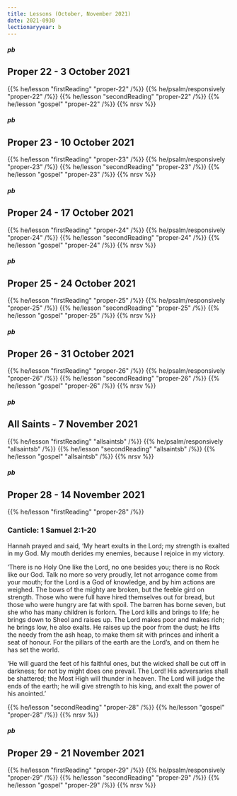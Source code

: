 ```yaml
---
title: Lessons (October, November 2021)
date: 2021-0930
lectionaryyear: b
---
```

##### pb
## Proper 22 - 3 October 2021
{{% he/lesson "firstReading" "proper-22" /%}}
{{% he/psalm/responsively "proper-22" /%}}
{{% he/lesson "secondReading" "proper-22" /%}}
{{% he/lesson "gospel"  "proper-22" /%}}
{{% nrsv %}}

##### pb
## Proper 23 - 10 October 2021
{{% he/lesson "firstReading" "proper-23" /%}}
{{% he/psalm/responsively "proper-23" /%}}
{{% he/lesson "secondReading" "proper-23" /%}}
{{% he/lesson "gospel"  "proper-23" /%}}
{{% nrsv %}}


##### pb
## Proper 24 - 17 October 2021
{{% he/lesson "firstReading" "proper-24" /%}}
{{% he/psalm/responsively "proper-24" /%}}
{{% he/lesson "secondReading" "proper-24" /%}}
{{% he/lesson "gospel"  "proper-24" /%}}
{{% nrsv %}}


##### pb
## Proper 25 - 24 October 2021
{{% he/lesson "firstReading" "proper-25" /%}}
{{% he/psalm/responsively "proper-25" /%}}
{{% he/lesson "secondReading" "proper-25" /%}}
{{% he/lesson "gospel"  "proper-25" /%}}
{{% nrsv %}}


##### pb
## Proper 26 - 31 October 2021
{{% he/lesson "firstReading" "proper-26" /%}}
{{% he/psalm/responsively "proper-26" /%}}
{{% he/lesson "secondReading" "proper-26" /%}}
{{% he/lesson "gospel"  "proper-26" /%}}
{{% nrsv %}}

##### pb
## All Saints - 7 November 2021
{{% he/lesson "firstReading" "allsaintsb" /%}}
{{% he/psalm/responsively "allsaintsb" /%}}
{{% he/lesson "secondReading" "allsaintsb" /%}}
{{% he/lesson "gospel"  "allsaintsb" /%}}
{{% nrsv %}}


##### pb
## Proper 28 - 14 November 2021
{{% he/lesson "firstReading" "proper-28" /%}}

### Canticle: 1 Samuel 2:1-20
Hannah prayed and said,
‘My heart exults in the Lord;
   my strength is exalted in my God.
My mouth derides my enemies,
   because I rejoice in my victory.


‘There is no Holy One like the Lord,
   no one besides you;
   there is no Rock like our God.
Talk no more so very proudly,
   let not arrogance come from your mouth;
for the Lord is a God of knowledge,
   and by him actions are weighed.
The bows of the mighty are broken,
   but the feeble gird on strength.
Those who were full have hired themselves out for bread,
   but those who were hungry are fat with spoil.
The barren has borne seven,
   but she who has many children is forlorn.
The Lord kills and brings to life;
   he brings down to Sheol and raises up.
The Lord makes poor and makes rich;
   he brings low, he also exalts.
He raises up the poor from the dust;
   he lifts the needy from the ash heap,
to make them sit with princes
   and inherit a seat of honour.
For the pillars of the earth are the Lord’s,
   and on them he has set the world.


‘He will guard the feet of his faithful ones,
   but the wicked shall be cut off in darkness;
   for not by might does one prevail.
The Lord! His adversaries shall be shattered;
   the Most High will thunder in heaven.
The Lord will judge the ends of the earth;
   he will give strength to his king,
   and exalt the power of his anointed.’

{{% he/lesson "secondReading" "proper-28" /%}}
{{% he/lesson "gospel"  "proper-28" /%}}
{{% nrsv %}}


##### pb
## Proper 29 - 21 November 2021
{{% he/lesson "firstReading" "proper-29" /%}}
{{% he/psalm/responsively "proper-29" /%}}
{{% he/lesson "secondReading" "proper-29" /%}}
{{% he/lesson "gospel"  "proper-29" /%}}
{{% nrsv %}}

